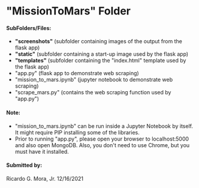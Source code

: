 # "MissionToMars" Folder 

#### SubFolders/Files:

+ **"screenshots"** (subfolder containing images of the output from the flask app) <br>
+ **"static"** (subfolder containing a start-up image used by the flask app) <br>
+ **"templates"** (subfolder containing the "index.html" template used by the flask app) <br>
+ "app.py" (flask app to demonstrate web scraping) <br>
+ "mission_to_mars.ipynb" (jupyter notebook to demonstrate web scraping) <br>
+ "scrape_mars.py" (contains the web scraping function used by "app.py") <br>

#### Note: <br>

+ "mission_to_mars.ipynb" can be run inside a Jupyter Notebook by itself. It might require PIP installing some of the libraries. <br>
+ Prior to running "app.py", please open your browser to localhost:5000 and also open MongoDB. Also, you don't need to use Chrome, but you must have it installed.<br>

#### Submitted by: <br>
 Ricardo G. Mora, Jr.  12/16/2021
 
